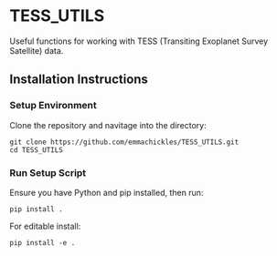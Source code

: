 # TESS_UTILS
Useful functions for working with TESS (Transiting Exoplanet Survey Satellite) data.

## Installation Instructions

### Setup Environment
Clone the repository and navitage into the directory:
```
git clone https://github.com/emmachickles/TESS_UTILS.git
cd TESS_UTILS
```

### Run Setup Script
Ensure you have Python and pip installed, then run:
```
pip install .
```

For editable install:
```
pip install -e .
```
